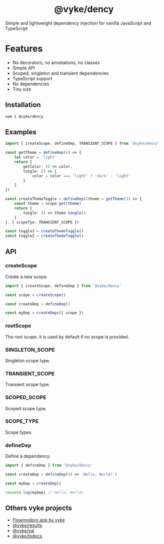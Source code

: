 <div align="center">
	<h1>
		@vyke/dency
	</h1>
</div>

Simple and lightweight dependency injection for vanilla JavaScript and TypeScript

# Features
- No decorators, no annotations, no classes
- Simple API
- Scoped, singleton and transient dependencies
- TypeScript support
- No dependencies
- Tiny size

## Installation
```sh
npm i @vyke/dency
```

## Examples
```ts
import { createScope, defineDep, TRANSIENT_SCOPE } from '@vyke/dency'

const getTheme = defineDep(() => {
	let color = 'light'
	return {
		getColor: () => color,
		toogle: () => {
			color = color === 'light' ? 'dark' : 'light'
		}
	}
})

const createThemeToggle = defineDep((theme = getTheme()) => {
	const theme = scope.get(theme)
	return {
		toogle: () => theme.toogle()
	}
}, { scopeTye: TRANSIENT_SCOPE })

const toggle1 = createThemeToggle()
const toggle2 = createThemeToggle()
```

## API
### createScope
Create a new scope.

```ts
import { createScope, defineDep } from '@vyke/dency'

const scope = createScope()

const createDep = defineDep()

const myDep = createDeps({ scope })
```

### rootScope
The root scope. it is used by default if no scope is provided.

### SINGLETON_SCOPE
Singleton scope type.

### TRANSIENT_SCOPE
Transient scope type.

### SCOPED_SCOPE
Scoped scope type.

### SCOPE_TYPE
Scope types.

### defineDep
Define a dependency.

```ts
import { defineDep } from '@vyke/dency'

const createDep = defineDep(() => 'Hello, World!')

const myDep = createDep()

console.log(myDep) // Hello, World!
```

## Others vyke projects
- [Flowmodoro app by vyke](https://github.com/albizures/vyke-flowmodoro)
- [@vyke/results](https://github.com/albizures/vyke-results)
- [@vyke/val](https://github.com/albizures/vyke-val)
- [@vyke/tsdocs](https://github.com/albizures/vyke-tsdocs)
